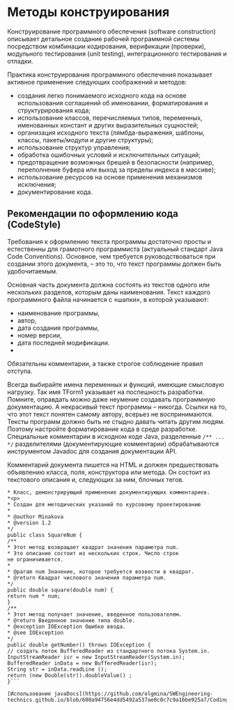 # Методы конструирования
Конструирование программного обеспечения (software construction) описывает детальное создание рабочей программной системы посредством комбинации кодирования, верификации (проверки), модульного тестирования (unit testing), интеграционного тестирования и отладки.

Практика конструирования программного обеспечения показывает активное применение следующих соображений и методов:
- создания легко понимаемого исходного кода на основе использования соглашений об именовании, форматирования и структурирования кода;
- использование классов, перечисляемых типов, переменных, именованных констант и других выразительных сущностей;
- организация исходного текста (лямбда-выражения, шаблоны, классы, пакеты/модули и другие структуры);
- использование структур управления;
- обработка ошибочных условий и исключительных ситуаций;
- предотвращение возможных брешей в безопасности (например, переполнение буфера или выход за пределы индекса в массиве);
- использование ресурсов на основе применения механизмов исключения;
- документирование кода.


## Рекомендации по оформлению кода (CodeStyle)

Требования к оформлению текста программы достаточно просты и естественны для грамотного программиста (актуальный стандарт Java Code Conventions). Основное, чем требуется руководствоваться при создании этого документа, – это то, что текст программы должен быть удобочитаемым.

Основная часть документа должна состоять из текстов одного или нескольких разделов, которым даны наименования. Текст каждого программного файла начинается с «шапки», в которой указывают:

- наименование программы,
- автор,
- дата создания программы,
- номер версии,
- дата последней модификации.
- 
Обязательны комментарии, а также строгое соблюдение правил отступа.

Всегда выбирайте имена переменных и функций, имеющие смысловую нагрузку. Так имя TForm1 указывает на поспешность разработки.
Помните, оправдать можно даже неумение создавать программную документацию. А некрасивый текст программы – никогда. Ссылки на то, что этот текст понятен самому автору, всерьез не воспринимаются. Тексты программ должно быть не стыдно давать читать другим людям. Поэтому настройте форматирование кода в среде разработке.
Специальные комментарии в исходном коде Java, разделенные ``/** ... */`` разделителями (документирующие комментарии) обрабатываются инструментом Javadoc для создания документации API.

Комментарий документа пишется на HTML и должен предшествовать объявлению класса, поля, конструктора или метода. Он состоит из текстового описания и, следующих за ним, блочных тегов.

```/**
* Класс, демонстрирующий применение документирующих комментариев.
*<p>
* Создан для методических указаний по курсовому проектированию
*
* @author Minakova
* @version 1.2
*/
public class SquareNum {
/**
* Этот метод возвращает квадрат значения параметра num.
* Это описание состоит из нескольких строк. Число строк
не ограничивается.
*
* @param num Значение, которое требуется возвести в квадрат.
* @return Квадрат числового значения параметра num.
*/
public double square(double num) {
return num * num;
}
/**
* Этот метод получает значение, введенное пользователем.
* @return Введенное значение типа double.
* @exception IOException Ошибке ввода.
* @see IOException
*/
public double getNumber() throws IOException {
// создать поток BufferedReader из стандартного потока System.in.
InputStreamReader isr = new InputStreamReader(System.in);
BufferedReader inData = new BufferedReader(isr);
String str = inData.readLine ();
return (new Double(str)).doubleValue() ;
}```

[Использование javaDocs](https://github.com/olgmina/SWEngineering-technics.github.io/blob/600a94756e4dd5492a537ae0c0c7c9a1bbe925a7/Coding/Jadocs.md)
